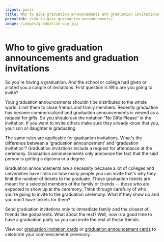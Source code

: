 ```yaml
---
layout: posts
title: Who to give graduation announcements and graduation invitations
permalink: /who-to-give-graduation-announcements/
image: /images/graduation-cap.jpg
---
```


<h1>Who to give graduation announcements and graduation invitations</h1>    

<p>So you're having a graduation. And the school or college had given or alloted you a couple of invitations. First question is Who are you going to invite?</p>

<p>Your graduation announcements shouldn't be distributed to the whole world. Limit them to close friends and family members. Recently graduation has become commercialized and graduation announcements is viewed as a request for gifts. So you should use the notation "No Gifts Please" in the invitation. If you want to invite others make sure they already know that you, your son or daughter is graduating.</p>

<p>The same rules are applicable for graduation invitations. What's the difference between a 'graduation announcement' and 'graduation invitation'? Graduation invitations include a request for attendance at the ceremony. Graduation announcements only announce the fact that the said person is getting a diploma or a degree.</p>

<p>Graduation announcements are a necessity because a lot of colleges and universities have limits on how many people you can invite that's why they limit the number of tickets to the graduate. These graduation tickets are meant for a selected members of the family or friends -- those who are expected to show up at the ceremony. Think through carefully of who you're going to invite to the graduation ceremony. What if they show up and you don't have tickets for them?</p>

<p>Send graduation invitations only to immediate family and the closest of friends like godparents. What about the rest? Well, now is a good time to have a graduation party so you can invite the rest of those friends.</p>

<p>View our <a href="{{site.url}}/graduation-invitation-cards">graduation invitation cards</a> or <a href="{{site.url}}/graduation-announcement-cards">graduation announcement cards</a> to celebrate your commencement ceremony.</p>